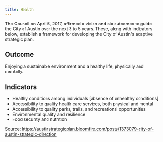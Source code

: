 ```yaml
---
title: Health
---
```


The Council on April 5, 2017, affirmed a vision and six outcomes to guide the City of Austin over the next 3 to 5 years. These, along with indicators below, establish a framework for developing the City of Austin's adaptive strategic plan.

## Outcome

Enjoying a sustainable environment and a healthy life, physically and mentally.

## Indicators

* Healthy conditions among individuals [absence of unhealthy conditions]
* Accessibility to quality health care services, both physical and mental
* Accessibility to quality parks, trails, and recreational opportunities
* Environmental quality and resilience
* Food security and nutrition

Source: https://austinstrategicplan.bloomfire.com/posts/1373079-city-of-austin-strategic-direction
